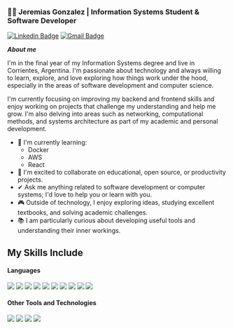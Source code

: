 
### 👨‍💻 Jeremias Gonzalez | Information Systems Student & Software Developer
[![Linkedin Badge](https://img.shields.io/badge/-Jereeg-blue?style=flat-square&logo=Linkedin&logoColor=white&link=https://www.linkedin.com/in/jereeg)](https://www.linkedin.com/in/jereeg) [![Gmail Badge](https://img.shields.io/badge/-jeremiasgonzalez7464@gmail.com-c14438?style=flat-square&logo=Gmail&logoColor=white&link=mailto:jeremiasgonzalez7464@gmail.com)](mailto:jeremiasgonzalez7464@gmail.com)

***About me***

I'm in the final year of my Information Systems degree and live in Corrientes, Argentina. I'm passionate about technology and always willing to learn, explore, and love exploring how things work under the hood, especially in the areas of software development and computer science.

I'm currently focusing on improving my backend and frontend skills and enjoy working on projects that challenge my understanding and help me grow. I'm also delving into areas such as networking, computational methods, and systems architecture as part of my academic and personal development.

- 🌱 I'm currently learning:
  - Docker
  - AWS
  - React
- 👯 I'm excited to collaborate on educational, open source, or productivity projects.
- ✔ Ask me anything related to software development or computer systems; I'd love to help you or learn with you.
- 🎮 Outside of technology, I enjoy exploring ideas, studying excellent textbooks, and solving academic challenges.
- 📚 I am particularly curious about developing useful tools and understanding their inner workings.
## My Skills Include

<h4> Languages </h4>
<span> 
  <img src="https://img.shields.io/badge/python-3670A0?style=for-the-badge&logo=python&logoColor=ffdd54">
  <img src="https://img.shields.io/badge/react-%2320232a.svg?style=for-the-badge&logo=react&logoColor=%2361DAFB">
  <img src="https://img.shields.io/badge/react_native-%2320232a.svg?style=for-the-badge&logo=react&logoColor=%2361DAFB">
  <img src="https://img.shields.io/badge/JavaScript-F7DF1E?style=for-the-badge&logo=javascript&logoColor=black">
  <img src="https://img.shields.io/badge/HTML5-E34F26?style=for-the-badge&logo=html5&logoColor=white">
  <img src="https://img.shields.io/badge/CSS3-1572B6?style=for-the-badge&logo=css3&logoColor=white">
  <img src="https://img.shields.io/badge/.NET-5C2D91?style=for-the-badge&logo=.net&logoColor=white">
  <img src="https://img.shields.io/badge/c%23-%23239120.svg?style=for-the-badge&logo=csharp&logoColor=white">
  <img src="https://img.shields.io/badge/Java-ED8B00?style=for-the-badge&logo=java&logoColor=white">
  <img src="https://img.shields.io/badge/C-00599C?style=for-the-badge&logo=c&logoColor=white">
</span>

<h4> Other Tools and Technologies </h4>
<span>
  <img src="https://img.shields.io/badge/Git-F05032?style=for-the-badge&logo=git&logoColor=white">
  <img src="https://img.shields.io/badge/MySQL-00000F?style=for-the-badge&logo=mysql&logoColor=white">
  <img src="https://img.shields.io/badge/MongoDB-%234ea94b.svg?style=for-the-badge&logo=mongodb&logoColor=white">
  <img src="https://img.shields.io/badge/postgres-%23316192.svg?style=for-the-badge&logo=postgresql&logoColor=white">
</span>

<!--
**JereEG/JereEG** is a ✨ _special_ ✨ repository because its `README.md` (this file) appears on your GitHub profile.

Here are some ideas to get you started:

- 🔭 I’m currently working on ...
- 🌱 I’m currently learning ...
- 👯 I’m looking to collaborate on ...
- 🤔 I’m looking for help with ...
- 💬 Ask me about ...
- 📫 How to reach me: ...
- 😄 Pronouns: ...
- ⚡ Fun fact: ...
-->
